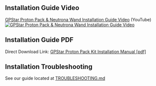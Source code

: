 ## Installation Guide Video

[GPStar Proton Pack & Neutrona Wand Installation Guide Video](https://www.youtube.com/watch?v=-V7wMfd21XA) (YouTube)
[![GPStar Proton Pack & Neutrona Wand Installation Guide Video](https://img.youtube.com/vi/-V7wMfd21XA/maxresdefault.jpg)](https://www.youtube.com/watch?v=-V7wMfd21XA)

## Installation Guide PDF

Direct Download Link:
[GPStar Proton Pack Kit Installation Manual [pdf]](extras/gpstar-Haslab-Proton-Pack-Kit-Installation-Manual-V4.pdf?raw=1)

## Installation Troubleshooting

See our guide located at [TROUBLESHOOTING.md](TROUBLESHOOTING.md)